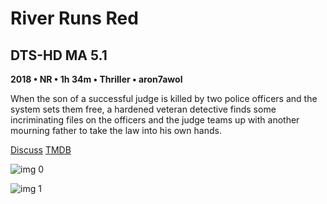 # River Runs Red

## DTS-HD MA 5.1

**2018 • NR • 1h 34m • Thriller • aron7awol**

When the son of a successful judge is killed by two police officers and the system sets them free, a hardened veteran detective finds some incriminating files on the officers and the judge teams up with another mourning father to take the law into his own hands.

[Discuss](https://www.avsforum.com/threads/bass-eq-for-filtered-movies.2995212/post-57273472)  [TMDB](548754)

![img 0](https://i.imgur.com/5rrwJEQ.jpg)

![img 1](https://i.imgur.com/1RBXAwg.jpg)

